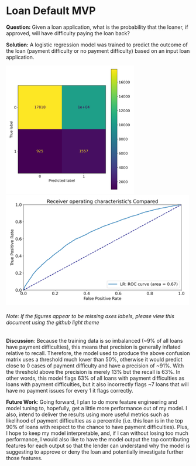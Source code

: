 # Loan Default MVP

**Question:**  Given a loan application, what is the probability that the loaner, if approved, will have difficulty paying the loan back?

**Solution:**  A logistic regression model was trained to predict the outcome of the loan (payment difficulty or no payment difficulty) based on an input loan
application.

<div>
<img src="https://github.com/john-lassetter/Metis_Projects/blob/main/Classification/baseline_confusion_matrix.png" width="350px"/>
<img src="https://github.com/john-lassetter/Metis_Projects/blob/main/Classification/baseline_roc_curve.png" width="500px"/>
</div>

###### Note: If the figures appear to be missing axes labels, please view this document using the github light theme

**Discussion**: Because the training data is so imbalanced (~9% of all loans have payment difficulties), this means that precision is generally inflated relative to recall. Therefore, the model used to produce the above confusion matrix uses a threshold much lower than 50%, otherwise it would predict close to 0 cases of payment difficulty and have a precision of ~91%. With the threshold above the precision is merely 13% but the recall is 63%. In other words, this model flags 63% of all loans with payment difficulties as loans with payment difficulties, but it also incorrectly flags ~7 loans that will have no payment issues for every 1 it flags correctly.

**Future Work**:  Going forward, I plan to do more feature engineering and model tuning to, hopefully, get a little more performance out of my model. I also, intend to deliver the results using more useful metrics such as likelihood of payment difficulties as a percentile (i.e. this loan is in the top 90% of loans with respect to the chance to have payment difficulties). Plus, I hope to keep my model interpretable, and, if I can without losing too much performance, I would also like to have the model output the top contributing features for each output so that the lender can understand why the model is suggesting to approve or deny the loan and potentially investigate further those features.

